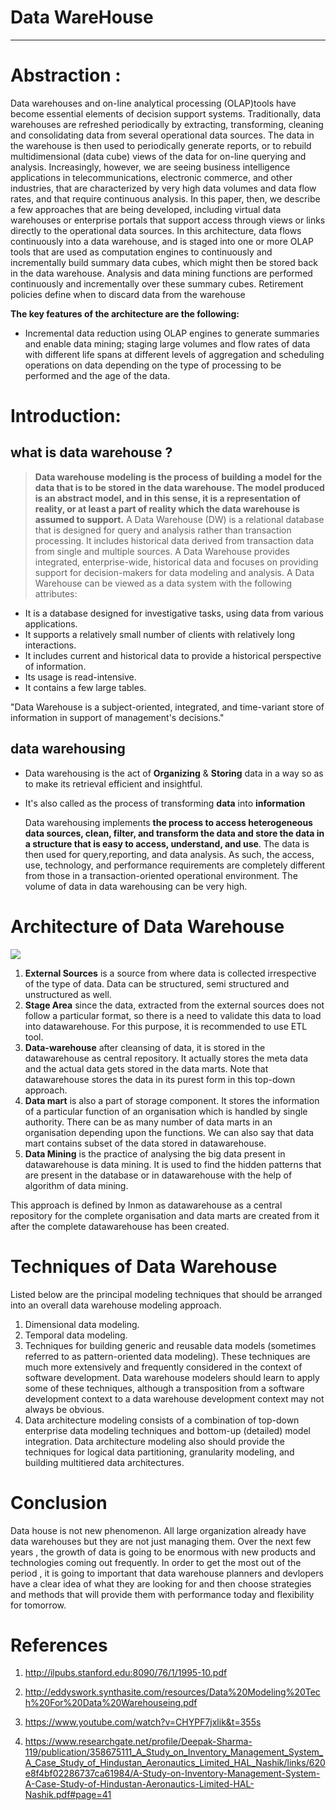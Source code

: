 # **Data WareHouse**
---
# Abstraction :


Data warehouses and on-line analytical processing (OLAP)tools have become essential elements of decision support systems. Traditionally, data warehouses are refreshed periodically by extracting, transforming, cleaning and consolidating data from several operational data sources. The data in the warehouse is then used to periodically generate reports, or to rebuild multidimensional (data cube) views of the data for on-line querying and analysis. Increasingly, however, we are seeing business intelligence applications in telecommunications, electronic commerce, and other industries, that are characterized by very high data volumes and data flow rates, and that require continuous analysis.
In this paper, then, we describe a few approaches that are being developed, including virtual data warehouses or enterprise portals that support access through views or links directly to the operational data sources. In this architecture, data flows continuously into a data warehouse, and is staged into one or more OLAP tools that are used as computation engines to continuously and incrementally build summary data cubes, which might then be stored back in the data warehouse. Analysis and data mining functions are performed continuously and incrementally over these summary cubes. Retirement policies define when to discard data from the warehouse 

**The key features of the architecture are the following:**
- Incremental data reduction using OLAP engines to generate summaries and enable data mining; staging large volumes and flow rates of data with different life spans at different levels of aggregation and scheduling operations on data depending on the type of processing to be performed and the age of the data.


# Introduction:
## what is data warehouse ?


>**Data warehouse modeling is the process of building a model for the data that is to be stored in the data warehouse. The model produced is an abstract model, and in this sense, it is a representation of reality, or at least a part of reality which the data warehouse is assumed to support.** A Data Warehouse (DW) is a relational database that is designed for query and analysis rather than transaction processing. It includes historical data derived from transaction data from single and multiple sources. A Data Warehouse provides integrated, enterprise-wide, historical data and focuses on providing support for decision-makers for data modeling and analysis. 
A Data Warehouse can be viewed as a data system with the following attributes:
* It is a database designed for investigative tasks, using data from various applications.
* It supports a relatively small number of clients with relatively long interactions.
* It includes current and historical data to provide a historical perspective of information.
* Its usage is read-intensive.
* It contains a few large tables.

"Data Warehouse is a subject-oriented, integrated, and time-variant store of information in support of management's decisions."


## data warehousing 

- Data warehousing is the act of **Organizing** & **Storing** data in a way so as to make its retrieval efficient and insightful.
- It's also called as the process of transforming **data** into **information** 

	Data warehousing implements **the process to access heterogeneous data
	sources, clean, filter, and transform the data and store the data in a structure that is easy to access, understand, and use**. The data is then used for query,reporting, and data analysis. As such, the access, use, technology, and performance requirements are completely different from those in a transaction-oriented operational environment. The volume of data in data warehousing can be very high.


# Architecture of Data Warehouse
![](https://upload.wikimedia.org/wikipedia/commons/8/8d/Data_warehouse_architecture.jpg)

1. **External Sources**
is a source from where data is collected irrespective of the type of data. Data can be structured, semi structured and unstructured as well. 
1. **Stage Area** since the data, extracted from the external sources does not follow a particular format, so there is a need to validate this data to load into datawarehouse. For this purpose, it is recommended to use ETL tool. 
1. **Data-warehouse** after cleansing of data, it is stored in the datawarehouse as central repository. It actually stores the meta data and the actual data gets stored in the data marts. Note that datawarehouse stores the data in its purest form in this top-down approach. 
1. **Data mart** is also a part of storage component. It stores the information of a particular function of an organisation which is handled by single authority. There can be as many number of data marts in an organisation depending upon the functions. We can also say that data mart contains subset of the data stored in datawarehouse. 
1. **Data Mining**
is the practice of analysing the big data present in datawarehouse is data mining. It is used to find the hidden patterns that are present in the database or in datawarehouse with the help of algorithm of data mining. 

This approach is defined by Inmon as datawarehouse as a central repository for the complete organisation and data marts are created from it after the complete datawarehouse has been created. 



# Techniques of Data Warehouse
Listed below are the principal modeling techniques that should be arranged into an overall data warehouse modeling approach.
1. Dimensional data modeling.
1. Temporal data modeling.
1. Techniques for building generic and reusable data models (sometimes
referred to as pattern-oriented data modeling). These techniques are much
more extensively and frequently considered in the context of software
development. Data warehouse modelers should learn to apply some of
these techniques, although a transposition from a software development
context to a data warehouse development context may not always be
obvious.
1. Data architecture modeling consists of a combination of top-down enterprise data modeling techniques and bottom-up (detailed) model integration. Data architecture modeling also should provide the techniques for logical data partitioning, granularity modeling, and building multitiered data architectures.

# Conclusion

Data house is not new phenomenon. All large organization already have data warehouses but they are not just managing them. Over the next few years , the growth of data is going to be enormous with new products and technologies coming out frequently. In order to get the most out of the period , it is going to important that data warehouse planners and devlopers have a clear idea of what they are looking for and then choose strategies and methods that will provide them with performance today and flexibility for tomorrow.  


# References 
1. http://ilpubs.stanford.edu:8090/76/1/1995-10.pdf

1. http://eddyswork.synthasite.com/resources/Data%20Modeling%20Tech%20For%20Data%20Warehouseing.pdf

1. https://www.youtube.com/watch?v=CHYPF7jxlik&t=355s

1. https://www.researchgate.net/profile/Deepak-Sharma-119/publication/358675111_A_Study_on_Inventory_Management_System_A_Case_Study_of_Hindustan_Aeronautics_Limited_HAL_Nashik/links/620e8f4bf02286737ca61984/A-Study-on-Inventory-Management-System-A-Case-Study-of-Hindustan-Aeronautics-Limited-HAL-Nashik.pdf#page=41

